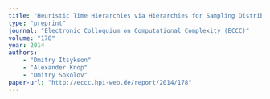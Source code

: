 ```yaml
---
title: "Heuristic Time Hierarchies via Hierarchies for Sampling Distributions"
type: "preprint"
journal: "Electronic Colloquium on Computational Complexity (ECCC)"
volume: "178"
year: 2014
authors:    
    - "Dmitry Itsykson"
    - "Alexander Knop"
    - "Dmitry Sokolov"
paper-url: "http://eccc.hpi-web.de/report/2014/178"
---
```

